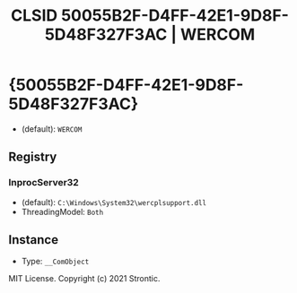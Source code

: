 ﻿---
title: "CLSID 50055B2F-D4FF-42E1-9D8F-5D48F327F3AC | WERCOM"
excerpt: What is COM-Object CLSID 50055B2F-D4FF-42E1-9D8F-5D48F327F3AC?
---

# {50055B2F-D4FF-42E1-9D8F-5D48F327F3AC}

* (default): `WERCOM`

## Registry


### InprocServer32

* (default): `C:\Windows\System32\wercplsupport.dll`
* ThreadingModel: `Both`

## Instance

* Type: `__ComObject`

MIT License. Copyright (c) 2021 Strontic.



